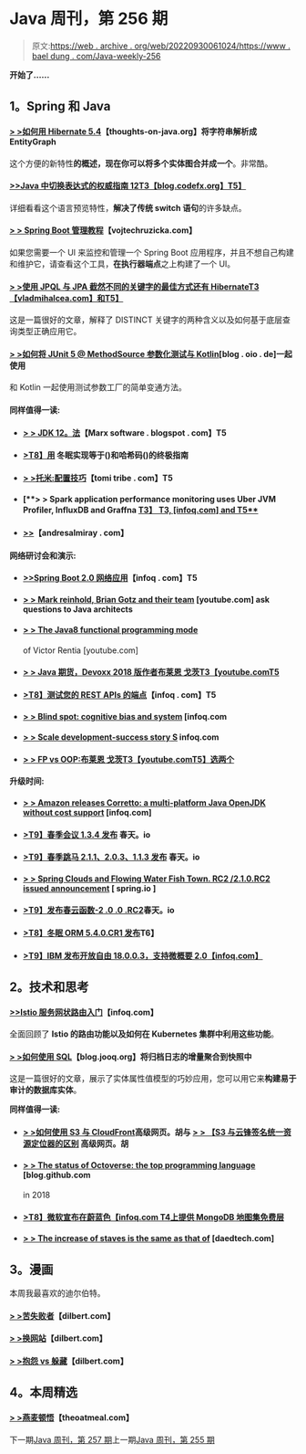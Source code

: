 # Java 周刊，第 256 期

> 原文:[https://web . archive . org/web/20220930061024/https://www . bael dung . com/Java-weekly-256](https://web.archive.org/web/20220930061024/https://www.baeldung.com/java-weekly-256)

**开始了……**

## **1。Spring 和 Java**

#### [**> >如何用 Hibernate 5.4**](https://web.archive.org/web/20221129010349/https://thoughts-on-java.org/parse-string-into-entitygraph/)【thoughts-on-java.org】将字符串解析成 EntityGraph

这个方便的新特性**的概述，现在你可以将多个实体图合并成一个**。非常酷。

#### [**>>Java 中切换表达式的权威指南 12**T3【blog.codefx.org】T5】](https://web.archive.org/web/20221129010349/https://blog.codefx.org/java/switch-expressions/)

详细看看这个语言预览特性，**解决了传统 switch 语句**的许多缺点。

#### [**> > Spring Boot 管理教程**](https://web.archive.org/web/20221129010349/https://www.vojtechruzicka.com/spring-boot-admin/)【vojtechruzicka.com】

如果您需要一个 UI 来监控和管理一个 Spring Boot 应用程序，并且不想自己构建和维护它，请查看这个工具，**在执行器端点**之上构建了一个 UI。

#### [**> >使用 JPQL 与 JPA 截然不同的关键字的最佳方式还有 Hibernate**T3【vladmihalcea.com】和T5】](https://web.archive.org/web/20221129010349/https://vladmihalcea.com/jpql-distinct-jpa-hibernate/)

这是一篇很好的文章，解释了 DISTINCT 关键字的两种含义以及如何基于底层查询类型正确应用它。

#### [**> >如何将 JUnit 5 @ MethodSource 参数化测试与 Kotlin**](https://web.archive.org/web/20221129010349/https://blog.oio.de/2018/11/13/how-to-use-junit-5-methodsource-parameterized-tests-with-kotlin/)[blog . oio . de]一起使用

和 Kotlin 一起使用测试参数工厂的简单变通方法。

#### **同样值得一读:**

*   #### [**> > JDK 12。法**](https://web.archive.org/web/20221129010349/https://marxsoftware.blogspot.com/2018/11/jdk-12s-filesmismatch-method.html)【Marx software . blogspot . com】T5

*   #### [**>T8】用**](https://web.archive.org/web/20221129010349/https://thoughts-on-java.org/ultimate-guide-to-implementing-equals-and-hashcode-with-hibernate/) 冬眠实现等于()和哈希码()的终极指南

*   #### [**> >托米:配置技巧**](https://web.archive.org/web/20221129010349/https://www.tomitribe.com/blog/tomee-configuration-techniques/)【tomi tribe . com】T5

*   #### [**> > Spark application performance monitoring uses Uber JVM Profiler, InfluxDB and Graffna [T3】 T3, [infoq.com] and T5**](https://web.archive.org/web/20221129010349/https://www.infoq.com/articles/spark-application-monitoring-influxdb-grafana)

*   #### [**>>**](https://web.archive.org/web/20221129010349/http://andresalmiray.com/the-gradle-pom/)【andresalmiray . com】

#### **网络研讨会和演示:**

*   #### [**>>Spring Boot 2.0 网络应用**](https://web.archive.org/web/20221129010349/https://www.infoq.com/presentations/webflux-boot-2)【infoq . com】T5

*   #### [**> > Mark reinhold, Brian Gotz and their team**](https://web.archive.org/web/20221129010349/https://www.youtube.com/watch?v=YR7ulGzerMQ) [youtube.com] ask questions to Java architects

*   #### [**> > The Java8 functional programming mode**](https://web.archive.org/web/20221129010349/https://www.youtube.com/watch?v=YnzisJh-ZNI)

    of Victor Rentia [youtube.com]
*   #### [**> > Java 期货，Devoxx 2018 版作者布莱恩 戈茨**T3【youtube.comT5](https://web.archive.org/web/20221129010349/https://www.youtube.com/watch?v=4r2Wg-TY7gU&t=4s)

*   #### [**>T8】测试您的 REST APIs 的端点**](https://web.archive.org/web/20221129010349/https://www.infoq.com/presentations/rest-api-testing-postman)【infoq . com】T5

*   #### [**> > Blind spot: cognitive bias and system**](https://web.archive.org/web/20221129010349/https://www.infoq.com/presentations/cognitive-bias) [infoq.com

*   #### [**> > Scale development-success story** S](https://web.archive.org/web/20221129010349/https://www.infoq.com/presentations/devops-scale-success-stories?utm_campaign=infoq_content&utm_source=infoq&utm_medium=feed&utm_term=global) infoq.com

*   #### [**> > FP vs OOP:布莱恩 戈茨**T3【youtube.comT5】选两个](https://web.archive.org/web/20221129010349/https://www.youtube.com/watch?v=HSk5fdKbd3o)

**升级时间:**

*   #### [**> > Amazon releases Corretto: a multi-platform Java OpenJDK without cost support**](https://web.archive.org/web/20221129010349/https://www.infoq.com/news/2018/11/amazon-corretto-java?utm_campaign=infoq_content&utm_source=infoq&utm_medium=feed&utm_term=global) [infoq.com]

*   #### [**>T9】春季会议 1.3.4 发布**](https://web.archive.org/web/20221129010349/https://spring.io/blog/2018/11/15/spring-session-1-3-4-released) 春天。io

*   #### [**>T9】春季跳马 2.1.1、2.0.3、1.1.3 发布**](https://web.archive.org/web/20221129010349/https://spring.io/blog/2018/11/14/spring-vault-2-1-1-2-0-3-and-1-1-3-released) 春天。io

*   #### [**> > Spring Clouds and Flowing Water Fish Town. RC2 /2.1.0.RC2 issued announcement**](https://web.archive.org/web/20221129010349/https://spring.io/blog/2018/11/19/spring-cloud-stream-fishtown-rc2-2-1-0-rc2-release-announcement) [ spring.io ]

*   #### [**>T9】发布春云函数-2 .0 .0 .RC2**](https://web.archive.org/web/20221129010349/https://spring.io/blog/2018/11/19/announcing-spring-cloud-function-2-0-0-rc2)春天。io

*   #### [**>T8】冬眠 ORM 5.4.0.CR1 发布**](https://web.archive.org/web/20221129010349/http://in.relation.to/2018/11/15/hibernate-orm-540-cr1-out/)T6】

*   #### [**>T9】IBM 发布开放自由 18.0.0.3，支持微概要 2.0**【infoq.com】](https://web.archive.org/web/20221129010349/https://www.infoq.com/news/2018/11/ibm-releases-open-liberty-18.3)

## **2。技术和思考**

#### [**>>Istio 服务网状路由入门**](https://web.archive.org/web/20221129010349/https://www.infoq.com/articles/istio-service-mesh-tutorial)【infoq.com】

全面回顾了 **Istio 的路由功能以及如何在 Kubernetes 集群中利用这些功能**。

#### [**> >如何使用 SQL**](https://web.archive.org/web/20221129010349/https://blog.jooq.org/2018/11/16/how-to-aggregate-an-archive-logs-deltas-into-a-snapshot-with-sql/)【blog.jooq.org】将归档日志的增量聚合到快照中

这是一篇很好的文章，展示了实体属性值模型的巧妙应用，您可以用它来**构建易于审计的数据库实体**。

**同样值得一读:**

*   #### [**> >如何使用 S3 与 CloudFront**](https://web.archive.org/web/20221129010349/https://advancedweb.hu/2018/11/15/s3_signed_urls_cloudfront/)高级网页。胡与 [**> > 【S3 与云锋签名统一资源定位器的区别**](https://web.archive.org/web/20221129010349/https://advancedweb.hu/2018/11/20/signed_urls_differences/) 高级网页。胡

*   #### [**> > The status of Octoverse: the top programming language**](https://web.archive.org/web/20221129010349/https://blog.github.com/2018-11-15-state-of-the-octoverse-top-programming-languages/) [blog.github.com

    in 2018
*   #### [**>T8】微软宣布在蔚蓝色**【infoq.com T4上提供 MongoDB 地图集免费层](https://web.archive.org/web/20221129010349/https://www.infoq.com/news/2018/11/azure-mongodb-atlas-free-tier)

*   #### [**> > The increase of staves is the same as that of**](https://web.archive.org/web/20221129010349/https://daedtech.com/staff-augmentation-is-as-staff-augmentation-does/) [daedtech.com]

## **3。漫画**

本周我最喜欢的迪尔伯特。

#### [**> >苦失败者**](https://web.archive.org/web/20221129010349/https://dilbert.com/strip/2018-11-21)【dilbert.com】

#### [**> >换网站**](https://web.archive.org/web/20221129010349/https://dilbert.com/strip/2018-11-16)【dilbert.com】

#### [**> >抱怨 vs 躲藏**](https://web.archive.org/web/20221129010349/https://dilbert.com/strip/2018-11-15)【dilbert.com】

## **4。本周精选**

#### [**> >燕麦顿悟**](https://web.archive.org/web/20221129010349/http://theoatmeal.com/comics/insight)【theoatmeal.com】

下一期[Java 周刊，第 257 期](/web/20221129010349/https://www.baeldung.com/java-weekly-257)上一期[Java 周刊，第 255 期](/web/20221129010349/https://www.baeldung.com/java-weekly-255)